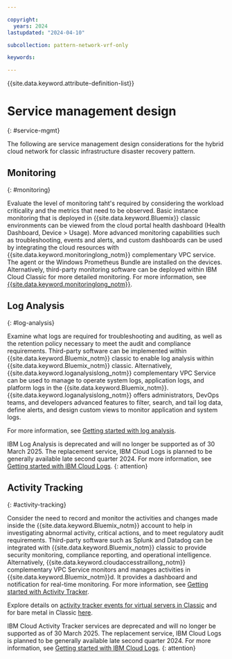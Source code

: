 ```yaml
---

copyright:
  years: 2024
lastupdated: "2024-04-10"

subcollection: pattern-network-vrf-only

keywords:

---
```


{{site.data.keyword.attribute-definition-list}}

# Service management design
{: #service-mgmt}

The following are service management design considerations for the hybrid cloud network for classic infrastructure disaster recovery pattern.

## Monitoring
{: #monitoring}

Evaluate the level of monitoring taht's required by considering the workload criticality and the metrics that need to be observed. Basic instance monitoring that is deployed in {{site.data.keyword.Bluemix}} classic environments can be viewed from the cloud portal health dashboard (Health Dashboard, Device \> Usage). More advanced monitoring capabilities such as troubleshooting, events and alerts, and custom dashboards can be used by integrating the cloud resources with {{site.data.keyword.monitoringlong_notm}} complementary VPC service. The agent or the Windows Prometheus Bundle are installed on the devices. Alternatively, third-party monitoring software can be deployed within IBM Cloud Classic for more detailed monitoring. For more information, see [{{site.data.keyword.monitoringlong_notm}}](/docs/monitoring?topic=monitoring-getting-started#getting-started).

## Log Analysis
{: #log-analysis}

Examine what logs are required for troubleshooting and auditing, as well as the retention policy necessary to meet the audit and compliance requirements. Third-party software can be implemented within {{site.data.keyword.Bluemix_notm}} classic to enable log analysis within {{site.data.keyword.Bluemix_notm}} classic. Alternatively, {{site.data.keyword.loganalysislong_notm}} complementary VPC Service can be used to manage to operate system logs, application logs, and platform logs in the {{site.data.keyword.Bluemix_notm}}. {{site.data.keyword.loganalysislong_notm}} offers administrators, DevOps teams, and developers advanced features to filter, search, and tail log data, define alerts, and design custom views to monitor application and system logs.

For more information, see [Getting started with log analysis](/docs/log-analysis?topic=log-analysis-getting-started#getting-started).

IBM Log Analysis is deprecated and will no longer be supported as of 30 March 2025. The replacement service, IBM Cloud Logs is planned to be generally available late second quarter 2024. For more information, see [Getting started with IBM Cloud Logs](/docs/cloud-logs?topic=cloud-logs-getting-started). {: attention}

## Activity Tracking
{: #activity-tracking}

Consider the need to record and monitor the activities and changes made inside the {{site.data.keyword.Bluemix_notm}} account to help in investigating abnormal activity, critical actions, and to meet regulatory audit requirements. Third-party software such as Splunk and Datadog can be integrated with {{site.data.keyword.Bluemix_notm}} classic to provide security monitoring, compliance reporting, and operational intelligence. Alternatively, {{site.data.keyword.cloudaccesstraillong_notm}} complementary VPC Service monitors and manages activities in {{site.data.keyword.Bluemix_notm}}d. It provides a dashboard and notification for real-time monitoring. For more information, see [Getting started with Activity Tracker](/docs/activity-tracker?topic=activity-tracker-getting-started).

Explore details on [activity tracker events for virtual servers in Classic](/docs/virtual-servers?topic=virtual-servers-at_events) and for bare metal in Classic [here](/docs/bare-metal?topic=bare-metal-bm-at-events).

IBM Cloud Activity Tracker services are deprecated and will no longer be supported as of 30 March 2025. The replacement service, IBM Cloud Logs is planned to be generally available late second quarter 2024. For more information, see [Getting started with IBM Cloud Logs](/docs/cloud-logs?topic=cloud-logs-getting-started). {: attention}
